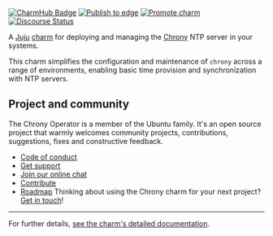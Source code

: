 [![CharmHub Badge](https://charmhub.io/chrony/badge.svg)](https://charmhub.io/chrony)
[![Publish to edge](https://github.com/canonical/chrony-operator/actions/workflows/publish_charm.yaml/badge.svg)](https://github.com/canonical/chrony-operator/actions/workflows/publish_charm.yaml)
[![Promote charm](https://github.com/canonical/chrony-operator/actions/workflows/promote_charm.yaml/badge.svg)](https://github.com/canonical/chrony-operator/actions/workflows/promote_charm.yaml)
[![Discourse Status](https://img.shields.io/discourse/status?server=https%3A%2F%2Fdiscourse.charmhub.io&style=flat&label=CharmHub%20Discourse)](https://discourse.charmhub.io)

A [Juju](https://juju.is/) [charm](https://juju.is/docs/olm/charmed-operators) 
for deploying and managing the [Chrony](https://chrony-project.org) NTP server 
in your systems.

This charm simplifies the configuration and maintenance of `chrony` across a 
range of environments, enabling basic time provision and synchronization with 
NTP servers.

## Project and community

The Chrony Operator is a member of the Ubuntu family. It's an
open source project that warmly welcomes community projects, contributions,
suggestions, fixes and constructive feedback.
* [Code of conduct](https://ubuntu.com/community/code-of-conduct)
* [Get support](https://discourse.charmhub.io/)
* [Join our online chat](https://matrix.to/#/#charmhub-charmdev:ubuntu.com)
* [Contribute](https://charmhub.io/chrony/docs/contributing)
* [Roadmap](https://charmhub.io/chrony/docs/roadmap)
Thinking about using the Chrony charm for your next project? [Get in touch](https://matrix.to/#/#charmhub-charmdev:ubuntu.com)!

---

For further details,
[see the charm's detailed documentation](https://charmhub.io/chrony/docs).
